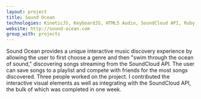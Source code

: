 ```yaml
---
layout: project
title: Sound Ocean
technologies: KineticJS, KeyboardJS, HTML5 Audio, SoundCloud API, Ruby on Rails
website: http://sound-ocean.com
group_with: projects
---
```


Sound Ocean provides a unique interactive music discovery experience by allowing the user to first choose a genre and then "swim through the ocean of sound," discovering songs streaming from the SoundCloud API. The user can save songs to a playlist and compete with friends for the most songs discovered. Three people worked on the project. I contributed the interactive visual elements as well as integrating with the SoundCloud API, the bulk of which was completed in one week.
